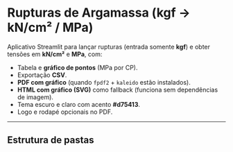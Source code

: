 # Rupturas de Argamassa (kgf → kN/cm² / MPa)

Aplicativo Streamlit para lançar rupturas (entrada somente **kgf**) e obter tensões em **kN/cm²** e **MPa**, com:
- Tabela e **gráfico de pontos** (MPa por CP).
- Exportação **CSV**.
- **PDF com gráfico** (quando `fpdf2` + `kaleido` estão instalados).
- **HTML com gráfico (SVG)** como fallback (funciona sem dependências de imagem).
- Tema escuro e claro com acento **#d75413**.
- Logo e rodapé opcionais no PDF.

---

## Estrutura de pastas

